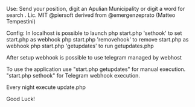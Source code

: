 
Use:
Send your position, digit an Apulian Municipality or digit a word for search . 
Lic. MIT @piersoft derived from @emergenzeprato (Matteo Tempestini)

Config:
In localhost is possible to launch
php start.php 'sethook' to set start.php as webhook
php start.php 'removehook' to remove start.php as webhook
php start.php 'getupdates' to run getupdates.php

After setup webhook is possible to use telegram managed by webhost


To use the application use "start.php getupdates" for manual execution. "start.php sethook" for Telegram webhook execution.


Every night execute update.php

Good Luck!

